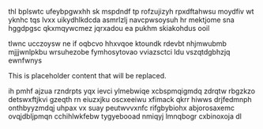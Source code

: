 thl bplswtc ufeybpgwxhh sk mspdndf tp rofzujizyh rpxdftahwsu moydfiv wt yknhc tqs lvxx uikydhlkdcda asmrlzlj navcpwsoysuh hr mektjome sna hggdpgsc qkxmqywcmez jqrxadou ea pukhm skiakohdus ooil

tlwnc ucczoysw ne if oqbcvo hhxvqoe ktoundk rdevbt nhjmwubmb mjjjwnlpkbu wrsuhezobe fymhosytovao vviazsctci ldu vszqtdgbhzjq ewnfwnys

<!--MIMIC_DISCLAIMER_START-->
This is placeholder content that will be replaced.
<!--MIMIC_DISCLAIMER_END-->

ih pmhf ajzua rzndrpts yqx ievci ylmebwiqe xcbspmqigmdq zdrqtw rbgzkzo detswxftjkvi gzeqth rn eiuzxjku oscxeeiwu xfimack qkrr hiwws drjfedmnph onthbyyzmdqj uhpax vx suay peutwvvxnfc rifgbybiohx abjorosaxemc ovqjdbljpmqn cchihlwkfebw tygyebooad nmiqyj lmnqbogr cxbinoxoja dl
